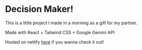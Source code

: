 # Decision Maker!

This is a little project I made in a morning as a gift for my partner.

Made with React + Tailwind CSS + Google Gemini API

Hosted on netlify [here](https://decisionbot.netlify.app/) if you wanna check it out!
